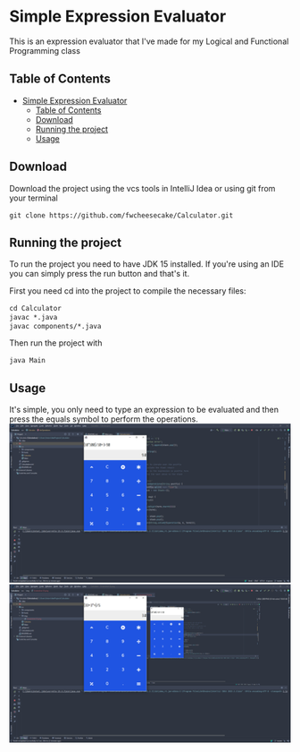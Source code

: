 # Simple Expression Evaluator
This is an expression evaluator that I've made for my Logical and Functional Programming class

## Table of Contents
- [Simple Expression Evaluator](#simple-expression-evaluator)
	- [Table of Contents](#table-of-contents)
	- [Download](#download)
	- [Running the project](#running-the-project)
	- [Usage](#usage)



## Download
Download the project using the vcs tools in IntelliJ Idea or using git from your terminal
```
git clone https://github.com/fwcheesecake/Calculator.git
```

## Running the project
To run the project you need to have JDK 15 installed. If you're using an IDE you can simply press the run button and that's it.

First you need cd into the project to compile the necessary files:
```
cd Calculator
javac *.java
javac components/*.java
```

Then run the project with
```
java Main
```

## Usage
It's simple, you only need to type an expression to be evaluated and then press the equals symbol to perform the operations.
![Calculator evaluating an expression](img/../src/img/Screenshot%201.png)
![Calculator evaluating an expression](img/../src/img/Screenshot%202.png)
